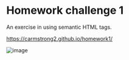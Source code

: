 # Homework challenge 1

An exercise in using semantic HTML tags.

https://carmstrong2.github.io/homework1/

![image](https://user-images.githubusercontent.com/110005249/182982661-20009d83-8851-41e9-8f44-9b7733ce6141.png)
